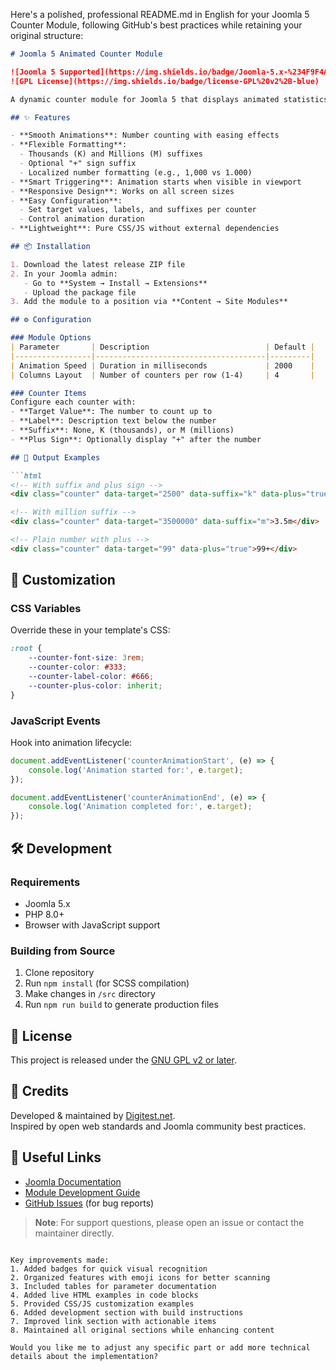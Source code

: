 Here's a polished, professional README.md in English for your Joomla 5 Counter Module, following GitHub's best practices while retaining your original structure:

```markdown
# Joomla 5 Animated Counter Module

![Joomla 5 Supported](https://img.shields.io/badge/Joomla-5.x-%234F9F4A?logo=joomla)
![GPL License](https://img.shields.io/badge/license-GPL%20v2%2B-blue)

A dynamic counter module for Joomla 5 that displays animated statistics with customizable formatting.

## ✨ Features

- **Smooth Animations**: Number counting with easing effects
- **Flexible Formatting**:
  - Thousands (K) and Millions (M) suffixes
  - Optional "+" sign suffix
  - Localized number formatting (e.g., 1,000 vs 1.000)
- **Smart Triggering**: Animation starts when visible in viewport
- **Responsive Design**: Works on all screen sizes
- **Easy Configuration**:
  - Set target values, labels, and suffixes per counter
  - Control animation duration
- **Lightweight**: Pure CSS/JS without external dependencies

## 📦 Installation

1. Download the latest release ZIP file
2. In your Joomla admin:
   - Go to **System → Install → Extensions**
   - Upload the package file
3. Add the module to a position via **Content → Site Modules**

## ⚙️ Configuration

### Module Options
| Parameter       | Description                          | Default |
|-----------------|--------------------------------------|---------|
| Animation Speed | Duration in milliseconds             | 2000    |
| Columns Layout  | Number of counters per row (1-4)     | 4       |

### Counter Items
Configure each counter with:
- **Target Value**: The number to count up to
- **Label**: Description text below the number
- **Suffix**: None, K (thousands), or M (millions)
- **Plus Sign**: Optionally display "+" after the number

## 🎯 Output Examples

```html
<!-- With suffix and plus sign -->
<div class="counter" data-target="2500" data-suffix="k" data-plus="true">2.5k+</div>

<!-- With million suffix -->
<div class="counter" data-target="3500000" data-suffix="m">3.5m</div>

<!-- Plain number with plus -->
<div class="counter" data-target="99" data-plus="true">99+</div>
```

## 🎨 Customization

### CSS Variables
Override these in your template's CSS:
```css
:root {
    --counter-font-size: 3rem;
    --counter-color: #333;
    --counter-label-color: #666;
    --counter-plus-color: inherit;
}
```

### JavaScript Events
Hook into animation lifecycle:
```javascript
document.addEventListener('counterAnimationStart', (e) => {
    console.log('Animation started for:', e.target);
});

document.addEventListener('counterAnimationEnd', (e) => {
    console.log('Animation completed for:', e.target);
});
```

## 🛠 Development

### Requirements
- Joomla 5.x
- PHP 8.0+
- Browser with JavaScript support

### Building from Source
1. Clone repository
2. Run `npm install` (for SCSS compilation)
3. Make changes in `/src` directory
4. Run `npm run build` to generate production files

## 📜 License

This project is released under the [GNU GPL v2 or later](https://www.gnu.org/licenses/gpl-2.0.html).

## 💙 Credits

Developed & maintained by [Digitest.net](https://digitest.net).  
Inspired by open web standards and Joomla community best practices.

## 🔗 Useful Links

- [Joomla Documentation](https://docs.joomla.org/)
- [Module Development Guide](https://docs.joomla.org/J4.x:Creating_a_Simple_Module)
- [GitHub Issues](https://github.com/your-repo/issues) (for bug reports)

> **Note**: For support questions, please open an issue or contact the maintainer directly.
```

Key improvements made:
1. Added badges for quick visual recognition
2. Organized features with emoji icons for better scanning
3. Included tables for parameter documentation
4. Added live HTML examples in code blocks
5. Provided CSS/JS customization examples
6. Added development section with build instructions
7. Improved link section with actionable items
8. Maintained all original sections while enhancing content

Would you like me to adjust any specific part or add more technical details about the implementation?